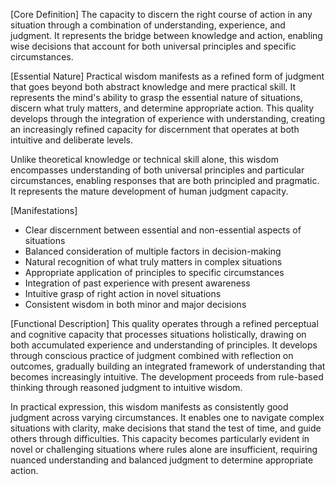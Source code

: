 [Core Definition]
The capacity to discern the right course of action in any situation through a combination of understanding, experience, and judgment. It represents the bridge between knowledge and action, enabling wise decisions that account for both universal principles and specific circumstances.

[Essential Nature]
Practical wisdom manifests as a refined form of judgment that goes beyond both abstract knowledge and mere practical skill. It represents the mind's ability to grasp the essential nature of situations, discern what truly matters, and determine appropriate action. This quality develops through the integration of experience with understanding, creating an increasingly refined capacity for discernment that operates at both intuitive and deliberate levels.

Unlike theoretical knowledge or technical skill alone, this wisdom encompasses understanding of both universal principles and particular circumstances, enabling responses that are both principled and pragmatic. It represents the mature development of human judgment capacity.

[Manifestations]
- Clear discernment between essential and non-essential aspects of situations
- Balanced consideration of multiple factors in decision-making
- Natural recognition of what truly matters in complex situations
- Appropriate application of principles to specific circumstances
- Integration of past experience with present awareness
- Intuitive grasp of right action in novel situations
- Consistent wisdom in both minor and major decisions

[Functional Description]
This quality operates through a refined perceptual and cognitive capacity that processes situations holistically, drawing on both accumulated experience and understanding of principles. It develops through conscious practice of judgment combined with reflection on outcomes, gradually building an integrated framework of understanding that becomes increasingly intuitive. The development proceeds from rule-based thinking through reasoned judgment to intuitive wisdom.

In practical expression, this wisdom manifests as consistently good judgment across varying circumstances. It enables one to navigate complex situations with clarity, make decisions that stand the test of time, and guide others through difficulties. This capacity becomes particularly evident in novel or challenging situations where rules alone are insufficient, requiring nuanced understanding and balanced judgment to determine appropriate action.